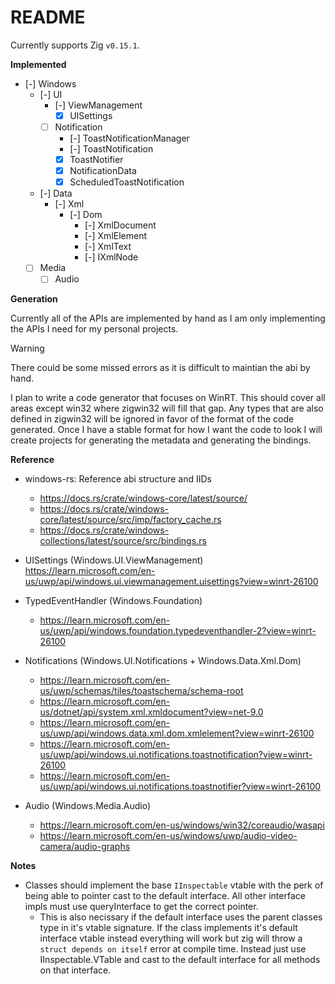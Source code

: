 # README

Currently supports Zig `v0.15.1`.

**Implemented**

- [-] Windows
    - [-] UI
        - [-] ViewManagement
            - [x] UISettings
        - [ ] Notification
            - [-] ToastNotificationManager
            - [-] ToastNotification
            - [x] ToastNotifier
            - [x] NotificationData
            - [x] ScheduledToastNotification
    - [-] Data
        - [-] Xml
            - [-] Dom
                - [-] XmlDocument
                - [-] XmlElement
                - [-] XmlText
                - [-] IXmlNode
    - [ ] Media
        - [ ] Audio

**Generation**

Currently all of the APIs are implemented by hand as I am only implementing the APIs I need for my personal projects.

> [!WARNING]
> There could be some missed errors as it is difficult to maintian the abi by hand.

I plan to write a code generator that focuses on WinRT. This should cover all areas except win32 where zigwin32 will fill that gap. Any types
that are also defined in zigwin32 will be ignored in favor of the format of the code generated. Once I have a stable format for how I want the code to look
I will create projects for generating the metadata and generating the bindings.

**Reference**

+ windows-rs: Reference abi structure and IIDs
    - https://docs.rs/crate/windows-core/latest/source/
    - https://docs.rs/crate/windows-core/latest/source/src/imp/factory_cache.rs
    - https://docs.rs/crate/windows-collections/latest/source/src/bindings.rs

+ UISettings (Windows.UI.ViewManagement)
    https://learn.microsoft.com/en-us/uwp/api/windows.ui.viewmanagement.uisettings?view=winrt-26100

+ TypedEventHandler (Windows.Foundation)
    - https://learn.microsoft.com/en-us/uwp/api/windows.foundation.typedeventhandler-2?view=winrt-26100

+ Notifications (Windows.UI.Notifications + Windows.Data.Xml.Dom)
    + https://learn.microsoft.com/en-us/uwp/schemas/tiles/toastschema/schema-root
    + https://learn.microsoft.com/en-us/dotnet/api/system.xml.xmldocument?view=net-9.0
    + https://learn.microsoft.com/en-us/uwp/api/windows.data.xml.dom.xmlelement?view=winrt-26100
    + https://learn.microsoft.com/en-us/uwp/api/windows.ui.notifications.toastnotification?view=winrt-26100
    + https://learn.microsoft.com/en-us/uwp/api/windows.ui.notifications.toastnotifier?view=winrt-26100

+ Audio (Windows.Media.Audio)
    + https://learn.microsoft.com/en-us/windows/win32/coreaudio/wasapi
    + https://learn.microsoft.com/en-us/windows/uwp/audio-video-camera/audio-graphs

**Notes**

- Classes should implement the base `IInspectable` vtable with the perk of being able to pointer cast to the default interface. All other interface impls must use queryInterface to get the correct pointer.
    + This is also necissary if the default interface uses the parent classes type in it's vtable signature. If the class implements it's default interface vtable instead everything will work but zig will throw a `struct depends on itself` error at compile time. Instead just use IInspectable.VTable and cast to the default interface for all methods on that interface.
